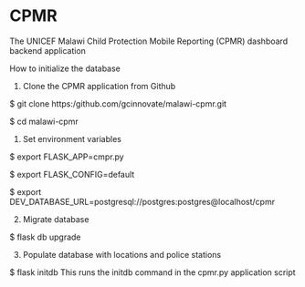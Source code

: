 CPMR
=====
The UNICEF Malawi Child Protection Mobile Reporting (CPMR) dashboard backend application

How to initialize the database
1. Clone the CPMR application from Github

$ git clone https:/github.com/gcinnovate/malawi-cpmr.git

$ cd malawi-cpmr

1. Set environment variables

$ export FLASK_APP=cmpr.py

$ export FLASK_CONFIG=default

$ export DEV_DATABASE_URL=postgresql://postgres:postgres@localhost/cpmr

2. Migrate database

$ flask db upgrade

3. Populate database with locations and police stations

$ flask initdb
This runs the initdb command in the cpmr.py application script
